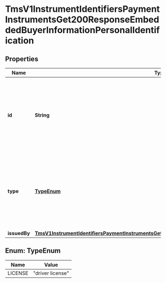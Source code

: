 
# TmsV1InstrumentIdentifiersPaymentInstrumentsGet200ResponseEmbeddedBuyerInformationPersonalIdentification

## Properties
Name | Type | Description | Notes
------------ | ------------- | ------------- | -------------
**id** | **String** | Customer&#39;s identification number.  **Important**: Contact your TeleCheck representative to learn whether this field is required or optional.  |  [optional]
**type** | [**TypeEnum**](#TypeEnum) | Type of personal identification.  **Important**: Contact your TeleCheck representative to learn whether this field is required or optional.  |  [optional]
**issuedBy** | [**TmsV1InstrumentIdentifiersPaymentInstrumentsGet200ResponseEmbeddedBuyerInformationIssuedBy**](TmsV1InstrumentIdentifiersPaymentInstrumentsGet200ResponseEmbeddedBuyerInformationIssuedBy.md) |  |  [optional]


<a name="TypeEnum"></a>
## Enum: TypeEnum
Name | Value
---- | -----
LICENSE | &quot;driver license&quot;



